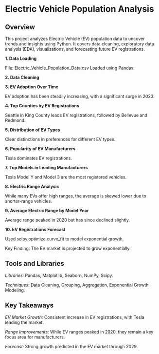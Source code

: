 # Electric Vehicle Population Analysis

## Overview
This project analyzes Electric Vehicle (EV) population data to uncover trends and insights using Python. It covers data cleaning, exploratory data analysis (EDA), visualizations, and forecasting future EV registrations.

**1. Data Loading**

File: Electric_Vehicle_Population_Data.csv
Loaded using Pandas.

**2. Data Cleaning**

**3. EV Adoption Over Time**

EV adoption has been steadily increasing, with a significant surge in 2023.

**4. Top Counties by EV Registrations**

Seattle in King County leads EV registrations, followed by Bellevue and Redmond.

**5. Distribution of EV Types**

Clear distinctions in preferences for different EV types.

**6. Popularity of EV Manufacturers**

Tesla dominates EV registrations.

**7. Top Models in Leading Manufacturers**

Tesla Model Y and Model 3 are the most registered vehicles.

**8. Electric Range Analysis**

While many EVs offer high ranges, the average is skewed lower due to shorter-range vehicles.

**9. Average Electric Range by Model Year**

 Average range peaked in 2020 but has since declined slightly.
 
**10. EV Registrations Forecast**

Used scipy.optimize.curve_fit to model exponential growth.

Key Finding: The EV market is projected to grow exponentially.

## Tools and Libraries
*Libraries:* Pandas, Matplotlib, Seaborn, NumPy, Scipy.

*Techniques:* Data Cleaning, Grouping, Aggregation, Exponential Growth Modeling.

## Key Takeaways
*EV Market Growth:* Consistent increase in EV registrations, with Tesla leading the market.

*Range Improvements:* While EV ranges peaked in 2020, they remain a key focus area for manufacturers.

*Forecast:* Strong growth predicted in the EV market through 2029.

